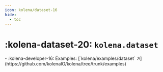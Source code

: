 ```yaml
---
icon: kolena/dataset-16
hide:
  - toc
---
```


# :kolena-dataset-20: `kolena.dataset`

<div class="grid cards" markdown>
- :kolena-developer-16: Examples: [`kolena/examples/dataset` ↗](https://github.com/kolenaIO/kolena/tree/trunk/examples)
</div>
